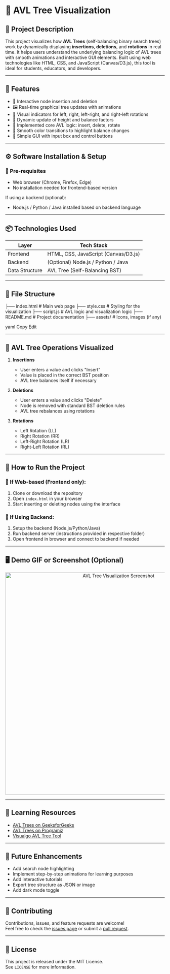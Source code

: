 # 🌳 AVL Tree Visualization

## 📌 Project Description

This project visualizes how **AVL Trees** (self-balancing binary search trees) work by dynamically displaying **insertions**, **deletions**, and **rotations** in real time. It helps users understand the underlying balancing logic of AVL trees with smooth animations and interactive GUI elements. Built using web technologies like HTML, CSS, and JavaScript (Canvas/D3.js), this tool is ideal for students, educators, and developers.

---

## 🧩 Features

- 🔄 Interactive node insertion and deletion
- 🖼️ Real-time graphical tree updates with animations
- 📐 Visual indicators for left, right, left-right, and right-left rotations
- 📏 Dynamic update of height and balance factors
- 🧠 Implemented core AVL logic: insert, delete, rotate
- 🎨 Smooth color transitions to highlight balance changes
- 💬 Simple GUI with input box and control buttons

---

## ⚙️ Software Installation & Setup

### 📌 Pre-requisites

- Web browser (Chrome, Firefox, Edge)
- No installation needed for frontend-based version

If using a backend (optional):
- Node.js / Python / Java installed based on backend language

---

## 📦 Technologies Used

| Layer      | Tech Stack                           |
|------------|---------------------------------------|
| Frontend   | HTML, CSS, JavaScript (Canvas/D3.js) |
| Backend    | (Optional) Node.js / Python / Java   |
| Data Structure | AVL Tree (Self-Balancing BST)    |

---

## 📁 File Structure

├── index.html # Main web page
├── style.css # Styling for the visualization
├── script.js # AVL logic and visualization logic
├── README.md # Project documentation
├── assets/ # Icons, images (if any)

yaml
Copy
Edit

---

## 🧪 AVL Tree Operations Visualized

1. **Insertions**
   - User enters a value and clicks "Insert"
   - Value is placed in the correct BST position
   - AVL tree balances itself if necessary

2. **Deletions**
   - User enters a value and clicks "Delete"
   - Node is removed with standard BST deletion rules
   - AVL tree rebalances using rotations

3. **Rotations**
   - Left Rotation (LL)
   - Right Rotation (RR)
   - Left-Right Rotation (LR)
   - Right-Left Rotation (RL)

---

## 🚀 How to Run the Project

### 🔹 If Web-based (Frontend only):

1. Clone or download the repository
2. Open `index.html` in your browser
3. Start inserting or deleting nodes using the interface

### 🔹 If Using Backend:

1. Setup the backend (Node.js/Python/Java)
2. Run backend server (instructions provided in respective folder)
3. Open frontend in browser and connect to backend if needed

---

## 🖥️ Demo GIF or Screenshot (Optional)

<p align="center">
  <img src="assets/Screenshot 2025-08-05 123930.jpg" alt="AVL Tree Visualization Screenshot" width="700"/>
</p>

---

## 🌱 Learning Resources

- [AVL Trees on GeeksforGeeks](https://www.geeksforgeeks.org/avl-tree-set-1-insertion/)
- [AVL Trees on Programiz](https://www.programiz.com/dsa/avl-tree)
- [Visualgo AVL Tree Tool](https://visualgo.net/en/bst)

---

## 🔮 Future Enhancements

- Add search node highlighting
- Implement step-by-step animations for learning purposes
- Add interactive tutorials
- Export tree structure as JSON or image
- Add dark mode toggle

---

## 🤝 Contributing

Contributions, issues, and feature requests are welcome!  
Feel free to check the [issues page](https://github.com/veda-2081/AVL-Tree-Visualization/issues) or submit a [pull request](https://github.com/veda-2081/AVL-Tree-Visualization/pulls).

---

## 📄 License

This project is released under the MIT License.  
See `LICENSE` for more information.
